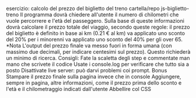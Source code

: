 esercizio: calcolo del prezzo del biglietto del treno
cartella/repo js-biglietto-treno
Il programma dovrà chiedere all'utente il numero di chilometri che vuole percorrere e l'età del passeggero.
Sulla base di queste informazioni dovrà calcolare il prezzo totale del viaggio, secondo queste regole:
il prezzo del biglietto è definito in base ai km (0.21 € al km)
va applicato uno sconto del 20% per i minorenni
va applicato uno sconto del 40% per gli over 65.
*Nota
L'output del prezzo finale va messo fuori in forma umana (con massimo due decimali, per indicare centesimi sul prezzo). Questo richiederà un minimo di ricerca.
Consigli:
Fate la scaletta degli step e commentate man mano che scrivete il codice
Usate i console.log per verificare che tutto sia a posto
Disattivate live server: può darvi problemi coi prompt.
Bonus
Stampare il prezzo finale sulla pagina invece che in console
Aggiungere, sempre in pagina, altre informazioni, come il prezzo prima dello sconto e l'età e il chilometraggio indicati dall'utente
Abbellire col CSS